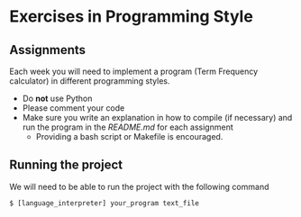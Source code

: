 # Exercises in Programming Style

## Assignments

Each week you will need to implement a program (Term Frequency calculator) in different programming styles.

+ Do **not** use Python
+ Please comment your code
+ Make sure you write an explanation in how to compile (if necessary) and run the program in the *README.md* for each assignment
	+ Providing a bash script or Makefile is encouraged.

## Running the project

We will need to be able to run the project with the following command

`$ [language_interpreter] your_program text_file`

